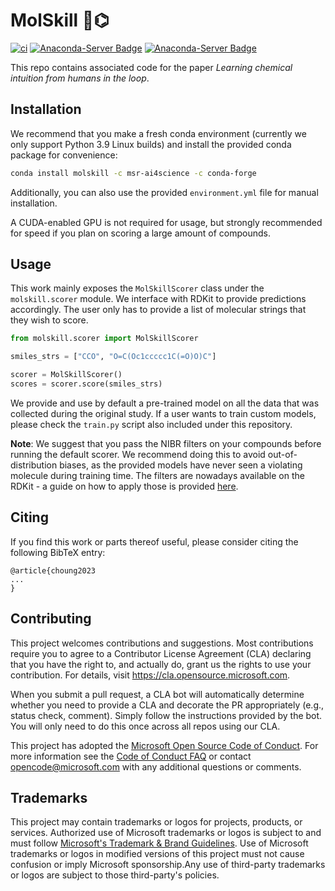 # MolSkill 🤹⌬

[![ci](https://github.com/microsoft/molskill/actions/workflows/ci.yml/badge.svg)](https://github.com/microsoft/molskill/actions/workflows/ci.yml)
[![Anaconda-Server Badge](https://anaconda.org/msr-ai4science/molskill/badges/platforms.svg)](https://anaconda.org/msr-ai4science/molskill)
[![Anaconda-Server Badge](https://anaconda.org/msr-ai4science/molskill/badges/version.svg)](https://anaconda.org/msr-ai4science/molskill)

This repo contains associated code for the paper _Learning chemical intuition from humans in the loop_.

## Installation

We recommend that you make a fresh conda environment (currently we only support Python 3.9 Linux builds) and install the provided conda package for convenience:

```bash
conda install molskill -c msr-ai4science -c conda-forge
```

Additionally, you can also use the provided `environment.yml` file for manual installation.

A CUDA-enabled GPU is not required for usage, but strongly recommended for speed if you plan on scoring a large amount of compounds. 


## Usage

This work mainly exposes the `MolSkillScorer` class under the `molskill.scorer` module. We interface with RDKit to provide predictions accordingly. The user only has to provide a list of molecular strings that they wish to score. 

```python
from molskill.scorer import MolSkillScorer

smiles_strs = ["CCO", "O=C(Oc1ccccc1C(=O)O)C"] 

scorer = MolSkillScorer()
scores = scorer.score(smiles_strs)
```

We provide and use by default a pre-trained model on all the data that was collected during the original study. If a user wants to train custom models, please check the `train.py` script also included under this repository.

**Note**: We suggest that you pass the NIBR filters on your compounds before running the default scorer. We recommend doing this to avoid out-of-distribution biases, as the provided models have never seen a violating molecule during training time. The filters are nowadays available on the RDKit - a guide on how to apply those is provided [here](https://github.com/rdkit/rdkit/tree/master/Contrib/NIBRSubstructureFilters).


## Citing

If you find this work or parts thereof useful, please consider citing the following BibTeX entry:

```
@article{choung2023
...
}

```

## Contributing

This project welcomes contributions and suggestions.  Most contributions require you to agree to a Contributor License Agreement (CLA) declaring that you have the right to, and actually do, grant us the rights to use your contribution. For details, visit https://cla.opensource.microsoft.com.

When you submit a pull request, a CLA bot will automatically determine whether you need to provide a CLA and decorate the PR appropriately (e.g., status check, comment). Simply follow the instructions provided by the bot. You will only need to do this once across all repos using our CLA.

This project has adopted the [Microsoft Open Source Code of Conduct](https://opensource.microsoft.com/codeofconduct/). For more information see the [Code of Conduct FAQ](https://opensource.microsoft.com/codeofconduct/faq/) or contact [opencode@microsoft.com](mailto:opencode@microsoft.com) with any additional questions or comments.

## Trademarks

This project may contain trademarks or logos for projects, products, or services. Authorized use of Microsoft trademarks or logos is subject to and must follow [Microsoft's Trademark & Brand Guidelines](https://www.microsoft.com/en-us/legal/intellectualproperty/trademarks/usage/general). Use of Microsoft trademarks or logos in modified versions of this project must not cause confusion or imply Microsoft sponsorship.Any use of third-party trademarks or logos are subject to those third-party's policies.

